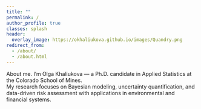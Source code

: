 ```yaml
---
title: ""
permalink: /
author_profile: true
classes: splash
header:
  overlay_image: https://okhaliukova.github.io/images/Quandry.png
redirect_from:
  - /about/
  - /about.html
---
```


About me. I’m Olga Khaliukova — a Ph.D. candidate in Applied Statistics at the Colorado School of Mines.  
    My research focuses on Bayesian modeling, uncertainty quantification, and data-driven risk assessment with applications in environmental and financial systems.
